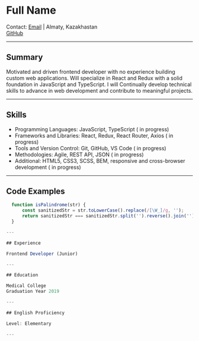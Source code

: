 # Full Name

Contact: [Email](mailto:valentina.k1099@gmail.com) | Almaty, Kazakhastan  
 [GitHub](https://github.com/KonstantinovaValentina)

---

## Summary

Motivated and driven frontend developer with no experience building custom web applications.  Will specialize in React and Redux with a solid foundation in JavaScript and TypeScript. I will Continually develop technical skills to advance in web development and contribute to meaningful projects.

---

## Skills

- Programming Languages: JavaScript, TypeScript ( in progress)
- Frameworks and Libraries: React, Redux, React Router, Axios ( in progress)
- Tools and Version Control: Git, GitHub, VS Code ( in progress)
- Methodologies: Agile, REST API, JSON ( in progress)
- Additional: HTML5, CSS3, SCSS, BEM, responsive and cross-browser development ( in progress)

---

## Code Examples

```javascript
  function isPalindrome(str) {
      const sanitizedStr = str.toLowerCase().replace(/[\W_]/g, '');
      return sanitizedStr === sanitizedStr.split('').reverse().join('');
  }

---

## Experience

Frontend Developer (Junior)  

---

## Education

Medical College  
Graduation Year 2019

---

## English Proficiency

Level: Elementary

---
